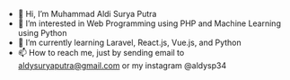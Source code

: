 - 👋 Hi, I’m Muhammad Aldi Surya Putra
- 👀 I’m interested in Web Programming using PHP and Machine Learning using Python
- 🌱 I’m currently learning Laravel, React.js, Vue.js, and Python
- 📫 How to reach me, just by sending email to aldysuryaputra@gmail.com or my instagram @aldysp34

<!---
aldysp34/aldysp34 is a ✨ special ✨ repository because its `README.md` (this file) appears on your GitHub profile.
You can click the Preview link to take a look at your changes.
--->
